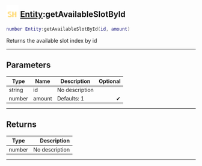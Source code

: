 ## <img src="../../.gitbook/assets/shared.png" width="32" height="32" /> [Entity](../entity/README.md):getAvailableSlotById

```lua
number Entity:getAvailableSlotById(id, amount)
```

Returns the available slot index by id<br>

-----------------
## Parameters

| Type   | Name | Description | Optional |
| ------ | ---- | ----------- | -------: |
| string | id | No description |  |
| number | amount | Defaults: 1 | ✔ |

-----------------
## Returns

| Type   | Description |
| ------ | ----------: |
| number | No description |


--------